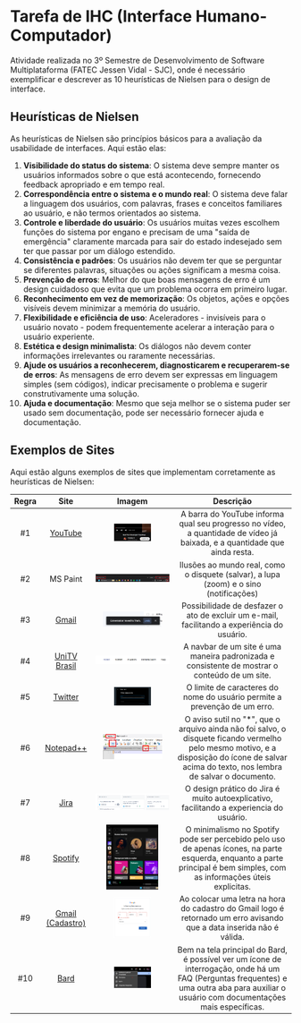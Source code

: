 # Tarefa de IHC (Interface Humano-Computador)
Atividade realizada no 3º Semestre de Desenvolvimento de Software Multiplataforma (FATEC Jessen Vidal - SJC), onde é necessário exemplificar e descrever as 10 heurísticas de Nielsen para o design de interface.

## Heurísticas de Nielsen
As heurísticas de Nielsen são princípios básicos para a avaliação da usabilidade de interfaces. Aqui estão elas:

1. **Visibilidade do status do sistema**: O sistema deve sempre manter os usuários informados sobre o que está acontecendo, fornecendo feedback apropriado e em tempo real.
2. **Correspondência entre o sistema e o mundo real**: O sistema deve falar a linguagem dos usuários, com palavras, frases e conceitos familiares ao usuário, e não termos orientados ao sistema.
3. **Controle e liberdade do usuário**: Os usuários muitas vezes escolhem funções do sistema por engano e precisam de uma "saída de emergência" claramente marcada para sair do estado indesejado sem ter que passar por um diálogo estendido.
4. **Consistência e padrões**: Os usuários não devem ter que se perguntar se diferentes palavras, situações ou ações significam a mesma coisa.
5. **Prevenção de erros**: Melhor do que boas mensagens de erro é um design cuidadoso que evita que um problema ocorra em primeiro lugar.
6. **Reconhecimento em vez de memorização**: Os objetos, ações e opções visíveis devem minimizar a memória do usuário.
7. **Flexibilidade e eficiência de uso**: Aceleradores - invisíveis para o usuário novato - podem frequentemente acelerar a interação para o usuário experiente.
8. **Estética e design minimalista**: Os diálogos não devem conter informações irrelevantes ou raramente necessárias.
9. **Ajude os usuários a reconhecerem, diagnosticarem e recuperarem-se de erros**: As mensagens de erro devem ser expressas em linguagem simples (sem códigos), indicar precisamente o problema e sugerir construtivamente uma solução.
10. **Ajuda e documentação**: Mesmo que seja melhor se o sistema puder ser usado sem documentação, pode ser necessário fornecer ajuda e documentação.

## Exemplos de Sites
Aqui estão alguns exemplos de sites que implementam corretamente as heurísticas de Nielsen:

| Regra | Site | Imagem | Descrição |
|:----:|:----:|:------:|:---------:|
| #1  | <a href="https://www.youtube.com/">YouTube<a/> | <img src="https://github.com/jeejinf/bertoti/raw/main/IHC/imagens/regra1.png" alt="Regra 1" width="50%"> | A barra do YouTube informa qual seu progresso no vídeo, a quantidade de vídeo já baixada, e a quantidade que ainda resta. |
| #2  | <p>MS Paint<p/> | <img src="https://github.com/jeejinf/bertoti/raw/main/IHC/imagens/regra2.png" alt="Regra 2"> | Ilusões ao mundo real, como o disquete (salvar), a lupa (zoom) e o sino (notificações) |
| #3  | <a href="https://gmail.com/">Gmail<a/> | <img src="https://github.com/jeejinf/bertoti/raw/main/IHC/imagens/regra3.png" alt="Regra 3" width="80%"> | Possibilidade de desfazer o ato de excluir um e-mail, facilitando a experiência do usuário. |
| #4  | <a href="https://unitvbrasil.pro/">UniTV Brasil<a/> | <img src="https://github.com/jeejinf/bertoti/raw/main/IHC/imagens/regra4.png" alt="Regra 4"> | A navbar de um site é uma maneira padronizada e consistente de mostrar o conteúdo de um site. |
| #5  | <a href="https://twitter.com/">Twitter<a/> | <img src="https://github.com/jeejinf/bertoti/raw/main/IHC/imagens/regra5.png" alt="Regra 5" width="50%"> | O limite de caracteres do nome do usuário permite a prevenção de um erro. |
| #6  | <a href="https://notepad-plus-plus.org/">Notepad++<a/> | <img src="https://github.com/jeejinf/bertoti/raw/main/IHC/imagens/regra6.png" alt="Regra 6" width="80%"> | O aviso sutil no "*", que o arquivo ainda não foi salvo, o disquete ficando vermelho pelo mesmo motivo, e a disposição do ícone de salvar acima do texto, nos lembra de salvar o documento. |
| #7  | <a href="https://www.atlassian.com/br/software/jira">Jira<a/> | <img src="https://github.com/jeejinf/bertoti/raw/main/IHC/imagens/regra7.png" alt="Regra 7"> | O design prático do Jira é muito autoexplicativo, facilitando a experiencia do usuário. |
| #8  | <a href="https://open.spotify.com/">Spotify<a/> | <img src="https://github.com/jeejinf/bertoti/raw/main/IHC/imagens/regra8.png" alt="Regra 8" width="70%"> | O minimalismo no Spotify pode ser percebido pelo uso de apenas ícones, na parte esquerda, enquanto a parte principal é bem simples, com as informações úteis explicitas. |
| #9  | <a href="https://gmail.com/">Gmail (Cadastro)<a/> | <img src="https://github.com/jeejinf/bertoti/raw/main/IHC/imagens/regra9.png" alt="Regra 9" width="50%"> | Ao colocar uma letra na hora do cadastro do Gmail logo é retornado um erro avisando que a data inserida não é válida. |
| #10 | <a href="https://bard.google.com/">Bard<a/> | <img src="https://github.com/jeejinf/bertoti/raw/main/IHC/imagens/regra10.png" alt="Regra 10" width="50%"> | Bem na tela principal do Bard, é possível ver um ícone de interrogação, onde há um FAQ (Perguntas frequentes) e uma outra aba para auxiliar o usuário com documentações mais específicas. |
